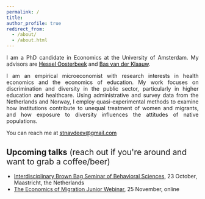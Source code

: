 ```yaml
---
permalink: /
title: 
author_profile: true
redirect_from: 
  - /about/
  - /about.html
---
```


<p align="justify">  
I am a PhD candidate in Economics at the University of Amsterdam. My advisors are <a href="https://oosterbeek.economists.nl" style="color: black;">Hessel Oosterbeek</a> and <a href="https://sites.google.com/view/basvanderklaauw/home" style="color: black;">Bas van der Klaauw</a>.
</p>
<p align="justify">  
I am an empirical microeconomist with research interests in health economics and the economics of education. My work focuses on discrimination and diversity in the public sector, particularly in higher education and healthcare. Using administrative and survey data from the Netherlands and Norway, I employ quasi-experimental methods to examine how institutions contribute to unequal treatment of women and migrants, and how exposure to diversity influences the attitudes of native populations. 
</p>
<p align="justify">
You can reach me at <a href="mailto:stnavdeev@gmail.com" style="color: black;">stnavdeev@gmail.com</a>
</p>
<h2 style="margin-top: 30px; font-weight: normal; text-align: left;">
  <strong>Upcoming talks</strong> (reach out if you're around and want to grab a coffee/beer)
</h2>

<ul style="margin-top: 7.5px; margin-left: 0px; padding-left: 20px;">
  <li><a href="https://sbe.maastrichtuniversity.nl/neuroeconomics/brownbag-seminar/" target="_blank">Interdisciplinary Brown Bag Seminar of Behavioral Sciences</a>, 23 October, Maastricht, the Netherlands</li>
  <li><a href="https://sites.google.com/view/the-economics-of-migration/seminar-schedule" target="_blank">The Economics of Migration Junior Webinar</a>, 25 November, online</li>
</ul>

